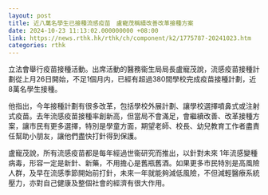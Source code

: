 ```yaml
---
layout: post
title: 近八萬名學生已接種流感疫苗　盧寵茂稱續改善改革接種方案
date: 2024-10-23 11:13:02.000000000 +08:00
link: https://news.rthk.hk/rthk/ch/component/k2/1775787-20241023.htm
categories: rthk
---
```


立法會舉行疫苗接種活動。出席活動的醫務衞生局局長盧寵茂說，流感疫苗接種計劃從上月26日開始，不足1個月内，已經有超過380間學校完成疫苗接種計劃，近8萬名學生接種。

他指出，今年接種計劃有很多改革，包括學校外展計劃、讓學校選擇噴鼻式或注射式疫苗。去年流感疫苗接種率創新高，但當局不會滿足，會繼續改善、改革接種方案，讓市民有更多選擇，特別是學童方面，期望老師、校長、幼兒教育工作者盡責任幫助小朋友，讓他們盡快打針得到保護。

盧寵茂說，所有流感疫苗都是每年經過世衞研究而推出，以針對未來 1年流感變種病毒，形容一定是新針、新藥，不用擔心是舊瓶舊酒。如果更多市民特別是高風險人群，及早在流感季節開始前打針，未來一年就能夠減低風險，不但減輕醫療系統壓力，亦對自己健康及整個社會的經濟有很大作用。
